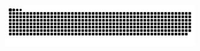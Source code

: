 ![GitHub Snake Animation](https://github.com/Opanasenko-Mykhailo/github-activity-visuals/raw/output/github-snake.svg)
